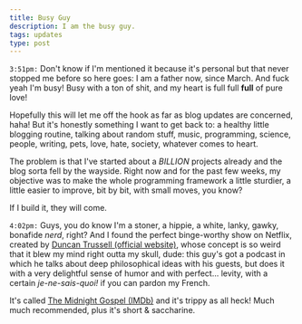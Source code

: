 ```yaml
---
title: Busy Guy
description: I am the busy guy.
tags: updates
type: post
---
```


`3:51pm:` Don't know if I'm mentioned it because it's personal but that never stopped me before so here goes: I am a father now, since March. And fuck yeah I'm busy! Busy with a ton of shit, and my heart is full full **full** of pure love!

Hopefully this will let me off the hook as far as blog updates are concerned, haha! But it's honestly something I want to get back to: a healthy little blogging routine, talking about random stuff, music, programming, science, people, writing, pets, love, hate, society, whatever comes to heart.

The problem is that I've started about a *BILLION* projects already and the blog sorta fell by the wayside. Right now and for the past few weeks, my objective was to make the whole programming framework a little sturdier, a little easier to improve, bit by bit, with small moves, you know?

If I build it, they will come.

`4:02pm:` Guys, you do know I'm a stoner, a hippie, a white, lanky, gawky, bonafide *nerd*, right? And I found the perfect binge-worthy show on Netflix, created by [Duncan Trussell (official website)](http://www.duncantrussell.com/), whose concept is so weird that it blew my mind right outta my skull, dude: this guy's got a podcast in which he talks about deep philosophical ideas with his guests, but does it with a very delightful sense of humor and with perfect... levity, with a certain _je-ne-sais-quoi!_ if you can pardon my French.

It's called [The Midnight Gospel (IMDb)](https://www.imdb.com/title/tt11639414/reference) and it's trippy as all heck! Much much recommended, plus it's short & saccharine.



